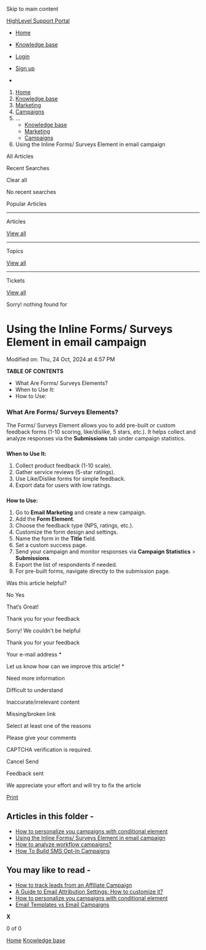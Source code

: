 Skip to main content

[ HighLevel Support Portal ](https://help.gohighlevel.com)

  * [ Home ](/support/home)
  * [ Knowledge base ](/support/solutions)

  * [Login](/support/login)
  * [Sign up](/support/signup)
  * 

  1. [Home](/support/home)
  2. [Knowledge base](/support/solutions)
  3. [Marketing](/support/solutions/48000449565)
  4. [Campaigns](/support/solutions/folders/48000665900)
  5. ... 
     * [Knowledge base](/support/solutions)
     * [Marketing](/support/solutions/48000449565)
     * [Campaigns](/support/solutions/folders/48000665900)
  6. Using the Inline Forms/ Surveys Element in email campaign

All  Articles 

Recent Searches

Clear all

No recent searches

Popular Articles

* * *

Articles

[View all](/support/search/solutions)

* * *

Topics

[View all](/support/search/topics)

* * *

Tickets

[View all](/support/search/tickets)

Sorry! nothing found for   

# Using the Inline Forms/ Surveys Element in email campaign

Modified on: Thu, 24 Oct, 2024 at 4:57 PM

**TABLE OF CONTENTS**

  * What Are Forms/ Surveys Elements?
  * When to Use It:
  * How to Use:  

### **What Are Forms/ Surveys Elements?**

The Forms/ Surveys Element allows you to add pre-built or custom feedback forms (1-10 scoring, like/dislike, 5 stars, etc.). It helps collect and analyze responses via the **Submissions** tab under campaign statistics.

###   
**When to Use It:**

  1. Collect product feedback (1-10 scale).
  2. Gather service reviews (5-star ratings).
  3. Use Like/Dislike forms for simple feedback.
  4. Export data for users with low ratings.

###   
**How to Use:**

  1. Go to **Email Marketing** and create a new campaign.
  2. Add the **Form Element**.
  3. Choose the feedback type (NPS, ratings, etc.).
  4. Customize the form design and settings.
  5. Name the form in the **Title** field.
  6. Set a custom success page.
  7. Send your campaign and monitor responses via **Campaign Statistics** > **Submissions**.
  8. Export the list of respondents if needed.
  9. For pre-built forms, navigate directly to the submission page.

Was this article helpful?

No  Yes 

That’s Great!

Thank you for your feedback

Sorry! We couldn't be helpful

Thank you for your feedback

Your e-mail address *

Let us know how can we improve this article! *

Need more information 

Difficult to understand 

Inaccurate/irrelevant content 

Missing/broken link 

Select at least one of the reasons 

Please give your comments 

CAPTCHA verification is required. 

Cancel  Send 

Feedback sent

We appreciate your effort and will try to fix the article

[Print](javascript:print\(\))

## Articles in this folder -

  * [How to personalize you campaigns with conditional element](/support/solutions/articles/155000003903-how-to-personalize-you-campaigns-with-conditional-element)
  * [Using the Inline Forms/ Surveys Element in email campaign](/support/solutions/articles/155000003912-using-the-inline-forms-surveys-element-in-email-campaign)
  * [How to analyze workflow campaigns?](/support/solutions/articles/155000003902-how-to-analyze-workflow-campaigns-)
  * [How To Build SMS Opt-In Campaigns](/support/solutions/articles/48001170758-how-to-build-sms-opt-in-campaigns)

## You may like to read -

  * [How to track leads from an Affiliate Campaign](/support/solutions/articles/155000003643-how-to-track-leads-from-an-affiliate-campaign)
  * [A Guide to Email Attribution Settings: How to customize it?](/support/solutions/articles/155000001700-a-guide-to-email-attribution-settings-how-to-customize-it-)
  * [How to personalize you campaigns with conditional element](/support/solutions/articles/155000003903-how-to-personalize-you-campaigns-with-conditional-element)
  * [Email Templates vs Email Campaigns](/support/solutions/articles/48001215255-email-templates-vs-email-campaigns)

**X**

0 of 0 []()

[Home](/support/home) [Knowledge base](/support/solutions)
